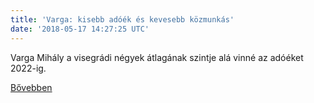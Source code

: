 ```yaml
---
title: 'Varga: kisebb adóék és kevesebb közmunkás'
date: '2018-05-17 14:27:25 UTC'
---
```


Varga Mihály a visegrádi négyek átlagának szintje alá vinné az adóéket 2022-ig.


[Bővebben](https://ift.tt/2L9CpKe)
